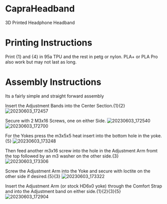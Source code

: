 # CapraHeadband
3D Printed Headphone Headband
# Printing Instructions

Print {1} and {4} in 95a TPU and the rest in petg or nylon. PLA+ or PLA Pro also work but may not last as long.

# Assembly Instructions
Its a fairly simple and straight forward assembly

Insert the Adjustment Bands into the Center Section.{1}{2}
![20230603_172457](https://github.com/CapraAudio/CapraHeadband/assets/122894651/a6f0342c-f9e7-4c4b-9ea4-538dafaca518)

Secure with 2 M3x16 Screws, one on either Side.
![20230603_172540](https://github.com/CapraAudio/CapraHeadband/assets/122894651/893cee83-df58-49ea-b91a-38f86e2f58a7)
![20230603_172700](https://github.com/CapraAudio/CapraHeadband/assets/122894651/91e5794a-b28c-4cff-9344-cb7935a77f6c)

For the Yokes press the m3x5x5 heat insert into the bottom hole in the yoke.{5}
![20230603_173248](https://github.com/CapraAudio/CapraHeadband/assets/122894651/d12bcee3-9632-4e2d-b7e7-4bdd87a01e82)

Then feed another m3x16 screw into the hole in the Adjustment Arm fromt the top followed by an m3 washer on the other side.{3}
![20230603_173306](https://github.com/CapraAudio/CapraHeadband/assets/122894651/a4936a05-11a5-4208-8cbc-576925cb8783)

Screw the Adjustment Arm into the Yoke and secure with loctite on the other side if desired.{5}{3}
![20230603_173322](https://github.com/CapraAudio/CapraHeadband/assets/122894651/b67ba4e0-d646-42e9-bed4-677bd52d50e0)

Insert the Adjustment Arm (or stock HD6x0 yoke) through the Comfort Strap and into the Adjustment band on either side.{1}{2}{3}{5}
![20230603_172904](https://github.com/CapraAudio/CapraHeadband/assets/122894651/68961b68-8e3e-4e4b-8f59-8d757d854263)
